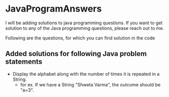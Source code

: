 # JavaProgramAnswers
I will be adding solutions to java programming questions. If you want to get solution to any of the Java programming questions, please reach out to me.

Following are the questions, for which you can find solution in the code

## Added solutions for following Java problem statements
- Display the alphabet along with the number of times it is repeated in a String.
  - for ex. If we have a String "Shweta Varma", the outcome should be "a=3".
